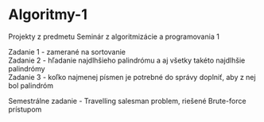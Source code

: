 # Algoritmy-1
Projekty z predmetu Seminár z algoritmizácie a programovania 1

Zadanie 1 - zamerané na sortovanie <br>
Zadanie 2 - hľadanie najdlhšieho palindrómu a aj všetky takéto najdlhšie palindrómy <br>
Zadanie 3 - koľko najmenej písmen je potrebné do správy doplniť, aby z nej bol palindróm <br>

Semestrálne zadanie - Travelling salesman problem, riešené Brute-force prístupom
